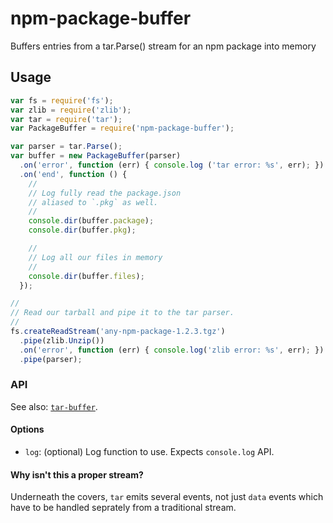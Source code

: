 # npm-package-buffer

Buffers entries from a tar.Parse() stream for an npm package into memory

## Usage

``` js
var fs = require('fs');
var zlib = require('zlib');
var tar = require('tar');
var PackageBuffer = require('npm-package-buffer');

var parser = tar.Parse();
var buffer = new PackageBuffer(parser)
  .on('error', function (err) { console.log ('tar error: %s', err); })
  .on('end', function () {
    //
    // Log fully read the package.json
    // aliased to `.pkg` as well.
    //
    console.dir(buffer.package);
    console.dir(buffer.pkg);

    //
    // Log all our files in memory
    //
    console.dir(buffer.files);
  });

//
// Read our tarball and pipe it to the tar parser.
//
fs.createReadStream('any-npm-package-1.2.3.tgz')
  .pipe(zlib.Unzip())
  .on('error', function (err) { console.log('zlib error: %s', err); })
  .pipe(parser);
```

### API

See also: [`tar-buffer`](https://github.com/indexzero/tar-buffer).

#### Options

- `log`: (optional) Log function to use. Expects `console.log` API.

#### Why isn't this a proper stream?

Underneath the covers, `tar` emits several events, not just `data` events which have to be handled seprately from a traditional stream.
